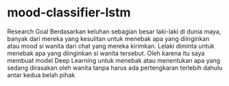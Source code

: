 # mood-classifier-lstm
Research Goal
Berdasarkan keluhan sebagian besar laki-laki di dunia maya, banyak dari mereka yang kesulitan untuk menebak apa yang diinginkan atau mood si wanita dari chat yang mereka kirimkan. Lelaki diminta untuk menebak apa yang diinginkan si wanita tersebut. Oleh karena itu saya membuat model Deep Learning untuk menebak atau menentukan apa yang sedang dirasakan oleh wanita tanpa harus ada pertengkaran terlebih dahulu antar kedua belah pihak
